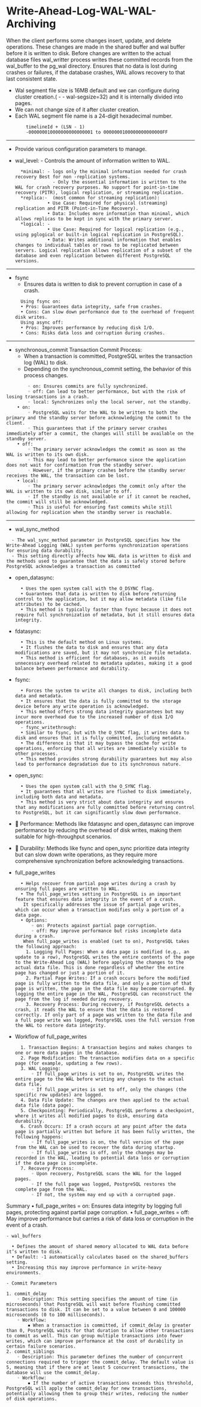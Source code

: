 # Write-Ahead-Log-WAL-WAL-Archiving
When the client performs some changes insert, update, and delete operations.
These changes are made in the shared buffer and wal buffer before it is written to disk.
Before changes are written to the actual database files wal_writter process writes these committed records from the wal_buffer to the pg_wal directory. 
Ensures that no data is lost during crashes or failures, if the database crashes, WAL allows recovery to that last consistent state.

- Wal segment file size is 16MB default and we can configure during cluster creation.( - - wal-segsize=32) and it is internally divided into pages.
- We can not change size of it after cluster creation.
- Each WAL segment file name is a 24-digit hexadecimal number.
    ```
		timelineId + (LSN - 1)
		-000000010000000000000001 to 0000000100000000000000FF
    ```
-------------------------------------------------------------------------------------------------------------------------------
-  Provide various configuration parameters to manage.

- wal_level: - Controls the amount of information written to WAL.
  ```
    *minimal: - logs only the minimal information needed for crash recovery Best for non -replication systems.
	            - Only the essential information is written to the WAL for crash recovery purposes. No support for point-in-time recovery (PITR), logical replication, or streaming replication.
    *replica:-  (most common for streaming replication):
              • Use Case: Required for physical (streaming) replication and PITR (Point-in-Time Recovery).
              • Data: Includes more information than minimal, which allows replicas to be kept in sync with the primary server.
    *logical: -
              • Use Case: Required for logical replication (e.g., using pglogical or built-in logical replication in PostgreSQL).
              • Data: Writes additional information that enables changes to individual tables or rows to be replicated between servers. Logical replication allows replication of a subset of the database and even replication between different PostgreSQL versions.
  ```
---------------------------------------------------------------------------------------------------------------------
- fsync
    - Ensures data is written to disk to prevent corruption in case of a crash.
    ```
      Using fsync on:
      • Pros: Guarantees data integrity, safe from crashes.
      • Cons: Can slow down performance due to the overhead of frequent disk writes.
      Using async off:
      • Pros: Improves performance by reducing disk I/O.
      • Cons: Risks data loss and corruption during crashes.
    ```
---------------------------------------------------------------------------------------------------------------------
- synchronous_commit
    Transaction Commit Process:
    - When a transaction is committed, PostgreSQL writes the transaction log (WAL) to disk.
    - Depending on the synchronous_commit setting, the behavior of this process changes.
 
```
        ◦ on: Ensures commits are fully synchronized.
        ◦ off: Can lead to better performance, but with the risk of losing transactions in a crash.
        ◦ local: Synchronizes only the local server, not the standby.
    • on:
        ◦ PostgreSQL waits for the WAL to be written to both the primary and the standby server before acknowledging the commit to the client.
        ◦ This guarantees that if the primary server crashes immediately after a commit, the changes will still be available on the standby server.
    • off:
        ◦ The primary server acknowledges the commit as soon as the WAL is written to its own disk.
        ◦ This may lead to better performance since the application does not wait for confirmation from the standby server.
        ◦ However, if the primary crashes before the standby server receives the WAL, the transaction can be lost.
    • local:
        ◦ The primary server acknowledges the commit only after the WAL is written to its own disk, similar to off.
        ◦ If the standby is not available or if it cannot be reached, the commit will still be acknowledged.
        ◦ This is useful for ensuring fast commits while still allowing for replication when the standby server is reachable.
```
---------------------------------------------------------------------------------------------------------------------
- wal_sync_method
```
  - The wal_sync_method parameter in PostgreSQL specifies how the Write-Ahead Logging (WAL) system performs synchronization operations for ensuring data durability.
  - This setting directly affects how WAL data is written to disk and the methods used to guarantee that the data is safely stored before PostgreSQL acknowledges a transaction as committed
```
- open_datasync:
  ```
    • Uses the open system call with the O_DSYNC flag.
    • Guarantees that data is written to disk before returning control to the application, but it may allow metadata (like file attributes) to be cached.
    • This method is typically faster than fsync because it does not require full synchronization of metadata, but it still ensures data integrity.
  ```
- fdatasync:
  ```
    • This is the default method on Linux systems.
    • It flushes the data to disk and ensures that any data modifications are saved, but it may not synchronize file metadata.
    • This method is efficient for databases, as it avoids unnecessary overhead related to metadata updates, making it a good balance between performance and durability.
  ```

- fsync:
  ```
    • Forces the system to write all changes to disk, including both data and metadata.
    • It ensures that the data is fully committed to the storage device before any write operation is acknowledged.
    • This method offers strong data integrity guarantees but may incur more overhead due to the increased number of disk I/O operations.
    - fsync_writethrough:
    • Similar to fsync, but with the O_SYNC flag, it writes data to disk and ensures that it is fully committed, including metadata.
    • The difference is that it may bypass the cache for write operations, enforcing that all writes are immediately visible to other processes.
    • This method provides strong durability guarantees but may also lead to performance degradation due to its synchronous nature.
  ```
- open_sync:
  ```
    • Uses the open system call with the O_SYNC flag.
    • It guarantees that all writes are flushed to disk immediately, including both data and metadata.
    • This method is very strict about data integrity and ensures that any modifications are fully committed before returning control to PostgreSQL, but it can significantly slow down performance.
  ```
-   Performance: Methods like fdatasync and open_datasync can improve performance by reducing the overhead of disk writes, making them suitable for high-throughput scenarios.
-   Durability: Methods like fsync and open_sync prioritize data integrity but can slow down write operations, as they require more comprehensive synchronization before acknowledging transactions.
- full_page_writes
  ```
    • Helps recover from partial page writes during a crash by ensuring full pages are written to WAL.
    • The full_page_writes setting in PostgreSQL is an important feature that ensures data integrity in the event of a crash.
     It specifically addresses the issue of partial page writes, which can occur when a transaction modifies only a portion of a data page.
    • Options:
        ◦ on: Protects against partial page corruption.
        ◦ off: May improve performance but risks incomplete data during a crash.
     When full_page_writes is enabled (set to on), PostgreSQL takes the following approach:
      1. Logging Full Pages: When a data page is modified (e.g., an update to a row), PostgreSQL writes the entire contents of the page to the Write-Ahead Log (WAL) before applying the changes to the actual data file. This is done regardless of whether the entire page has changed or just a portion of it.
      2. Partial Page Writes: If a crash occurs before the modified page is fully written to the data file, and only a portion of that page is written, the page in the data file may become corrupted. By logging the entire page in the WAL, PostgreSQL can reconstruct the page from the log if needed during recovery.
      3. Recovery Process: During recovery, if PostgreSQL detects a crash, it reads the WAL to ensure that the data is restored correctly. If only part of a page was written to the data file and a full page write was logged, PostgreSQL uses the full version from the WAL to restore data integrity.
  ```
- Workflow of full_page_writes
  ```
    1. Transaction Begins: A transaction begins and makes changes to one or more data pages in the database.
    2. Page Modification: The transaction modifies data on a specific page (for example, updating a few rows).
    3. WAL Logging:
        ◦ If full_page_writes is set to on, PostgreSQL writes the entire page to the WAL before writing any changes to the actual data file.
        ◦ If full_page_writes is set to off, only the changes (the specific row updates) are logged.
    4. Data File Update: The changes are then applied to the actual data file (data page).
    5. Checkpointing: Periodically, PostgreSQL performs a checkpoint, where it writes all modified pages to disk, ensuring data durability.
    6. Crash Occurs: If a crash occurs at any point after the data page is partially written but before it has been fully written, the following happens:
        ◦ If full_page_writes is on, the full version of the page from the WAL can be used to recover the data during startup.
        ◦ If full_page_writes is off, only the changes may be recorded in the WAL, leading to potential data loss or corruption if the data page is incomplete.
    7. Recovery Process:
        ◦ Upon recovery, PostgreSQL scans the WAL for the logged pages.
        ◦ If the full page was logged, PostgreSQL restores the complete page from the WAL.
        ◦ If not, the system may end up with a corrupted page.
Summary
    • full_page_writes = on: Ensures data integrity by logging full pages, protecting against partial page corruption.
    • full_page_writes = off: May improve performance but carries a risk of data loss or corruption in the event of a crash.
  ```
- wal_buffers
  ```
      • Defines the amount of shared memory allocated to WAL data before it’s written to disk.
      • Default: -1 automatically calculates based on the shared_buffers setting.
      • Increasing this may improve performance in write-heavy environments.
  ```
- Commit Parameters
```
    1. commit_delay
        ◦ Description: This setting specifies the amount of time (in microseconds) that PostgreSQL will wait before flushing committed transactions to disk. It can be set to a value between 0 and 100000 microseconds (0 to 100 milliseconds).
        ◦ Workflow:
            ▪ When a transaction is committed, if commit_delay is greater than 0, PostgreSQL waits for that duration to allow other transactions to commit as well. This can group multiple transactions into fewer writes, which can improve performance at the cost of durability in certain failure scenarios.
    2. commit_siblings
        ◦ Description: This parameter defines the number of concurrent connections required to trigger the commit_delay. The default value is 5, meaning that if there are at least 5 concurrent transactions, the database will use the commit_delay.
        ◦ Workflow:
            ▪ If the number of active transactions exceeds this threshold, PostgreSQL will apply the commit_delay for new transactions, potentially allowing them to group their writes, reducing the number of disk operations.
```
